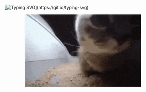 [![Typing SVG](https://readme-typing-svg.herokuapp.com?font=Retro+Laym&size=30&pause=1000&color=F7F7F7&random=false&width=435&separator=%3C&lines=if+(ivnktrv.Tired())%3Civnktrv.Rest();%3C%5B%E3%83%84%5D)](https://git.io/typing-svg)
<center>
    <img src="img/chipi-chipi-chapa-chapa.gif">
</center>
